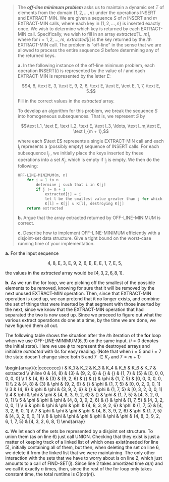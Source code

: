> The __*off-line minimum problem*__ asks us to maintain a dynamic set $T$ of elements from the domain $\{1, 2, \ldots, n\}$ under the operations $\text{INSERT}$ and $\text{EXTRACT-MIN}$. We are given a sequence $S$ of $n$ $\text{INSERT}$ and $m$ $\text{EXTRACT-MIN}$ calls, where each key in $\{1, 2, \ldots, n\}$ is inserted exactly once. We wish to determine which key is returned by each $\text{EXTRACT-MIN}$ call. Specifically, we wish to fill in an array $extracted[1 \ldots m]$, where for $i = 1, 2, \ldots, m$, $extracted[i]$ is the key returned by the $i$th $\text{EXTRACT-MIN}$ call. The problem is "off-line" in the sense that we are allowed to process the entire sequence $S$ before determining any of the returned keys.
>
> **a.** In the following instance of the off-line minimum problem, each operation $\text{INSERT}(i)$ is represented by the value of $i$ and each $\text{EXTRACT-MIN}$ is represented by the letter $E$:
>
> $$4, 8, \text E, 3, \text E, 9, 2, 6, \text E, \text E, \text E, 1, 7, \text E, 5.$$
>
> Fill in the correct values in the _extracted_ array.
>
> To develop an algorithm for this problem, we break the sequence $S$ into homogeneous subsequences. That is, we represent $S$ by
>
> $$\text I_1, \text E, \text I_2, \text E, \text I_3, \ldots, \text I_m,\text E, \text I_{m + 1},$$
>
> where each $\text E$ represents a single $\text{EXTRACT-MIN}$ call and each $\text{I}_j$ represents a (possibly empty) sequence of $\text{INSERT}$ calls. For each subsequence $\text{I}_j$ , we initially place the keys inserted by these operations into a set $K_j$, which is empty if $\text{I}_j$ is empty. We then do the following:
>
> ```cpp
> OFF-LINE-MINIMUM(m, n)
>     for i = 1 to n
>         determine j such that i in K[j]
>         if j != m + 1
>             extracted[j] = i
>             let l be the smallest value greater than j for which set K[l] exists
>             K[l] = K[j] ∪ K[l], destroying K[j]
>     return extracted
> ```
>
> **b.** Argue that the array extracted returned by $\text{OFF-LINE-MINIMUM}$ is correct.
>
> **c.** Describe how to implement $\text{OFF-LINE-MINIMUM}$ efficiently with a disjoint-set data structure. Give a tight bound on the worst-case running time of your implementation.

**a.** For the input sequence

$$\text{4, 8, E, 3, E, 9, 2, 6, E, E, E, 1, 7, E, 5},$$

the values in the $extracted$ array would be $[4, 3, 2, 6, 8, 1]$.

**b.** As we run the for loop, we are picking off the smallest of the possible elements to be removed, knowing for sure that it will be removed by the next unused $\text{EXTRACT-MIN}$ operation. Then, since that $\text{EXTRACT-MIN}$ operation is used up, we can pretend that it no longer exists, and combine the set of things that were inserted by that segment with those inserted by the next, since we know that the $\text{EXTRACT-MIN}$ operation that had separated the two is now used up. Since we proceed to figure out what the various extract operations do one at a time, by the time we are done, we have figured them all out.

The following table shows the situation after the $i$th iteration of the **for** loop when we use $\text{OFF-LINE-MINIMUM}(6, 9)$ on the same input. ($i = 0$ denotes the initial state). Here we use $\phi$ to represent the destroyed arrays and initialize $extracted$ with $0$s for easy reading. (Note that when $i = 5$ and $i = 7$ the state doesn't change since both $5$ and $7$ $\in K_7$ and $7 = m + 1$)

\begin{array}{c|cccccccc}
i & K_1 & K_2 & K_3 & K_4 & K_5 & K_6 & K_7 & extracted \\\\
\hline
0 & \{4, 8\} & \{3\} & \{9, 2, 6\} & \{\}                 & \{\}                 & \{1, 7\} & \{5\}                         & [0, 0, 0, 0, 0, 0] \\\\
1 & \{4, 8\} & \{3\} & \{9, 2, 6\} & \{\}                 & \{\}                 & \phi     & \{1, 7, 5\}                   & [0, 0, 0, 0, 0, 1] \\\\
2 & \{4, 8\} & \{3\} & \phi        & \{9, 2, 6\}          & \{\}                 & \phi     & \{1, 7, 5\}                   & [0, 0, 2, 0, 0, 1] \\\\
3 & \{4, 8\} & \phi  & \phi        & \{3, 9, 2, 6\}       & \{\}                 & \phi     & \{1, 7, 5\}                   & [0, 3, 2, 0, 0, 1] \\\\
4 & \phi     & \phi  & \phi        & \{4, 8, 3, 9, 2, 6\} & \{\}                 & \phi     & \{1, 7, 5\}                   & [4, 3, 2, 0, 0, 1] \\\\
5 & \phi     & \phi  & \phi        & \{4, 8, 3, 9, 2, 6\} & \{\}                 & \phi     & \{1, 7, 5\}                   & [4, 3, 2, 0, 0, 1] \\\\
6 & \phi     & \phi  & \phi        & \phi                 & \{4, 8, 3, 9, 2, 6\} & \phi     & \{1, 7, 5\}                   & [4, 3, 2, 6, 0, 1] \\\\
7 & \phi     & \phi  & \phi        & \phi                 & \{4, 8, 3, 9, 2, 6\} & \phi     & \{1, 7, 5\}                   & [4, 3, 2, 6, 0, 1] \\\\
8 & \phi     & \phi  & \phi        & \phi                 & \phi                 & \phi     & \{4, 8, 3, 9, 2, 6, 1, 7, 5\} & [4, 3, 2, 6, 8, 1]
\end{array}

**c.** We let each of the sets be represented by a disjoint set structure. To union them (as on line 6) just call $\text{UNION}$. Checking that they exist is just a matter of keeping track of a linked list of which ones exist(needed for line 5), initially containing all of them, but then, when deleting the set on line 6, we delete it from the linked list that we were maintaining. The only other interaction with the sets that we have to worry about is on line 2, which just amounts to a call of $\text{FIND-SET}(j)$. Since line 2 takes amortized time $\alpha(n)$ and we call it exactly $n$ times, then, since the rest of the for loop only takes constant time, the total runtime is $O(n\alpha(n))$.

